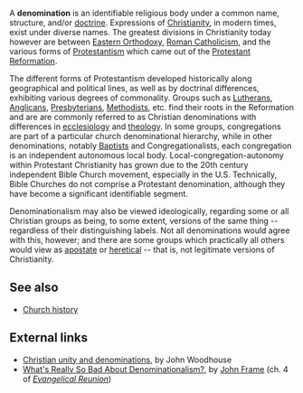 A **denomination** is an identifiable religious body under a common
name, structure, and/or [doctrine](Doctrine "Doctrine").
Expressions of [Christianity](Christianity "Christianity"), in
modern times, exist under diverse names. The greatest divisions in
Christianity today however are between
[Eastern Orthodoxy](Eastern_Orthodoxy "Eastern Orthodoxy"),
[Roman Catholicism](Roman_Catholicism "Roman Catholicism"), and the
various forms of [Protestantism](Protestantism "Protestantism")
which came out of the
[Protestant Reformation](Protestant_Reformation "Protestant Reformation").

The different forms of Protestantism developed historically along
geographical and political lines, as well as by doctrinal
differences, exhibiting various degrees of commonality. Groups such
as [Lutherans](Lutheran "Lutheran"),
[Anglicans](Anglican "Anglican"),
[Presbyterians](Presbyterian "Presbyterian"),
[Methodists](Methodist "Methodist"), etc. find their roots in the
Reformation and are are commonly referred to as Christian
denominations with differences in
[ecclesiology](Ecclesiology "Ecclesiology") and
[theology](Theology "Theology"). In some groups, congregations are
part of a particular church denominational hierarchy, while in
other denominations, notably [Baptists](Baptists "Baptists") and
Congregationalists, each congregation is an independent autonomous
local body. Local-congregation-autonomy within Protestant
Christianity has grown due to the 20th century independent Bible
Church movement, especially in the U.S. Technically, Bible Churches
do not comprise a Protestant denomination, although they have
become a significant identifiable segment.

Denominationalism may also be viewed ideologically, regarding some
or all Christian groups as being, to some extent, versions of the
same thing -- regardless of their distinguishing labels. Not all
denominations would agree with this, however; and there are some
groups which practically all others would view as
[apostate](Apostate "Apostate") or [heretical](Heresy "Heresy") --
that is, not legitimate versions of Christianity.


## See also

-   [Church history](Church_history "Church history")

## External links

-   [Christian unity and denominations](http://matthiasmedia.com.au/briefing/library/2687/),
    by John Woodhouse
-   [What's Really So Bad About Denominationalism?](http://www.frame-poythress.org/frame_books/Evangelical_Reunion/Chapter4.html),
    by [John Frame](John_Frame "John Frame") (ch. 4 of
    *[Evangelical Reunion](http://www.frame-poythress.org/frame_books.htm#evangelicalreunion)*)



